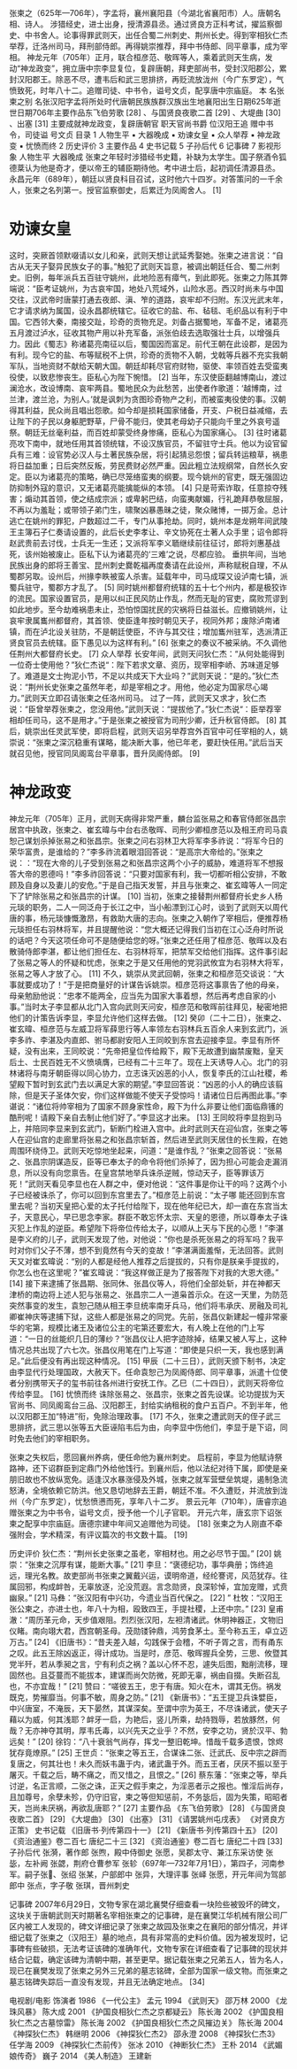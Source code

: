 张柬之（625年—706年），字孟将，襄州襄阳县（今湖北省襄阳市）人。唐朝名相、诗人。
涉猎经史，进士出身，授清源县丞。通过贤良方正科考试，擢监察御史、中书舍人。论事得罪武则天，出任合蜀二州刺史、荆州长史。得到宰相狄仁杰举荐，迁洛州司马，拜刑部侍郎。再得姚崇推荐，拜中书侍郎、同平章事，成为宰相。
神龙元年（705年）正月，联合桓彦范、敬晖等人，乘着武则天生病，发动“神龙政变”，拥立唐中宗李显复位，复辟唐朝，拜吏部尚书，受封汉阳郡公，累封汉阳郡王。除恶不尽，遭韦后和武三思排挤，再贬流放泷州（今广东罗定），气愤致死，时年八十二。追赠司徒、中书令，谥号文贞，配享唐中宗庙庭。
本    名张柬之别    名张汉阳字孟将所处时代唐朝民族族群汉族出生地襄阳出生日期625年逝世日期706年主要作品东飞伯劳歌 [28]  、与国贤良夜歌二首 [29]  、大堤曲 [30]  、出塞 [31] 主要成就神龙政变，复辟唐朝官    职天官尚书爵    位汉阳王追    赠中书令，司徒谥    号文贞
目录
1 人物生平
▪ 大器晚成
▪ 劝谏女皇
▪ 众人举荐
▪ 神龙政变
▪ 忧愤而终
2 历史评价
3 主要作品
4 史书记载
5 子孙后代
6 记事碑
7 影视形象
人物生平
大器晚成
张柬之年轻时涉猎经书史籍，补缺为太学生。国子祭酒令狐德棻认为他是奇才，便以帝王的辅臣期待他。考中进士后，起初调任清源县丞。
永昌元年（689年），朝廷以贤良科目召试，这时他六十四岁。对答策问的一千余人，张柬之名列第一。授官监察御史，后累迁为凤阁舍人。 [1] 

# 劝谏女皇
这时，突厥首领默啜请以女儿和亲，武则天想让武延秀娶她。张柬之进言说：“自古从无天子娶异民族女子的事。”触犯了武则天旨意，被调出朝廷任合、蜀二州刺史。旧例，每年派兵五百驻守姚州，此地险恶有瘴气，到此即死。张柬之力陈其弊端说：“臣考证姚州，为古哀牢国，地处八荒域外，山险水恶。西汉时尚未与中国交往，汉武帝时唐蒙打通去夜郎、滇、笮的道路，哀牢却不归附。东汉光武末年，它才请求纳为属国，设永昌郡统辖它。征收它的盐、布、毡毯、毛织品以有利于中国。它西邻大秦，南接交趾，珍奇的贡物充足。刘备占据蜀地，军备不足，诸葛亮五月渡过泸水，征收其物产用以补充军备，派张伯歧去选取强壮士兵，以增强兵力。因此《蜀志》称诸葛亮南征以后，蜀国因而富足。前代王朝在此设郡，是因为有利。现今它的盐、布等赋税不上供，珍奇的贡物不入朝，戈戟等兵器不充实我朝军队，当地资财不献给天朝大国。朝廷却耗尽官府财物，驱使、率领百姓去受蛮夷役使，以致悲惨丧生。臣私心为陛下惋惜。 [2] 
当年，东汉使臣翻越博南山，渡过澜沧水，改设博南、哀牢两县。蜀地民众为此愁苦，出使者作歌道：‘越博南，过兰津，渡兰沧，为别人。’就是讽刺为贪图珍奇物产之利，而被蛮夷役使的事。汉朝得其利益，民众尚且唱出怨歌。如今却是损耗国家储备，开支、户税日益减缩，去让陛下的子民以身躯肥野草，尸骨不能归，使其老母幼子只能向千里之外哀号遥祭。朝廷无丝毫利益，而百姓却蒙受终身惨痛，臣私心为国家痛心。 [3] 
往时诸葛亮攻下南中，就地任用其首领统辖，不设汉族官员，不留驻守士兵。他以为设官留兵有三难：设官势必汉人与土著民族杂居，将引起猜忌怨恨；留兵转运粮草，祸患将日益加重；日后突然反叛，劳民费财必然严重。因此粗立法规纲常，自然长久安定。臣以为诸葛亮的策略，确已尽笼络蛮夷的纲要。现今姚州的官吏，既无强固边防抑制外寇的意识，又无诸葛亮能擒能纵的本领。 [4] 
只是苛索诈取，任意掠夺残害；煽动其首领，使之结成宗派；或卑躬巴结，向蛮夷献媚，行礼跪拜恭敬屈服，不再以为羞耻；或带领子弟门生，啸聚凶暴愚昧之徒，聚众赌博，一掷万金。总计逃亡在姚州的罪犯，户数超过二千，专门从事抢劫。同时，姚州本是龙朔年间武陵王主簿石子仁奏请设置的，此后长史李孝让、辛文协死在土著人众手里；诏令郎将赵武贵前去讨伐，士兵无一生还；又派将军李义聏继续前往征讨，郎将刘惠基战死，该州始被废止。臣私下认为诸葛亮的‘三难’之说，尽都应验。
垂拱年间，当地民族出身的郎将王善宝、昆州刺史爨乾福再度奏请在此设州，声称赋税自理，不从蜀郡另取。设州后，州掾李眣被蛮人杀害。延载年中，司马成琛又设泸南七镇，派蜀兵驻守，蜀郡方才乱了。 [5] 
同时姚州都督府统辖的五十七个州内，都是极狡诈的流民。国家设置官员，是用以纠正民风防止作乱，然而无耻的官吏，腐败荒谬到如此地步。至今劫难祸患未止，恐怕惊国扰民的灾祸将日益滋长。应撤销姚州，让哀牢隶属巂州都督府，其首领、使臣逢年按时朝见天子，视同外邦；废除泸南诸镇，而在泸北设关驻防，不是朝廷使臣，不许与其交往；增加巂州驻军，选派清正贤良官员去统辖。臣下愚见以为这样有利。” [6] 
张柬之的奏议不被采纳。不久调他任荆州大都督府长史。 [7] 
众人举荐
长安年间，武则天问狄仁杰：“从何处能得到一位奇士使用他？”狄仁杰说“：陛下若求文章、资历，现宰相李峤、苏味道足够了。难道是文士拘泥小节，不足以共成天下大业吗？”武则天说：“是的。”狄仁杰说：“荆州长史张柬之虽然年老，却是宰相之才。用他，他必定为国家尽心竭力。”武则天立即召请张柬之任洛州司马。
过了一阵，武则天又求才，狄仁杰说：“臣曾举荐张柬之，您没用他。”武则天说：“提拔他了。”狄仁杰说“：臣举荐宰相却任司马，这不是用才。”于是张柬之被授官为司刑少卿，迁升秋官侍郎。 [8] 
其后，姚崇出任灵武军使，即将启程，武则天诏另举荐宫外百官中可任宰相的人，姚崇说：“张柬之深沉稳重有谋略，能决断大事，他已年老，要赶快任用。”武后当天就召见他，授官同凤阁鸾台平章事，晋升凤阁侍郎。 [9] 

# 神龙政变
神龙元年（705年）正月，武则天病得非常严重，麟台监张易之和春官侍郎张昌宗居宫中执政，张柬之、崔玄暐与中台右丞敬晖、司刑少卿桓彦范以及相王府司马袁恕己谋划杀掉张易之和张昌宗。张柬之问右羽林卫大将军李多祚说：“将军今日的荣华富贵，是谁给的？”李多祚流着眼泪回答说：“是高宗大帝给的。”张柬之说：：“现在大帝的儿子受到张易之和张昌宗这两个小子的威胁，难道将军不想报答大帝的恩德吗！”李多祚回答说：“只要对国家有利，我一切都听相公安排，不敢顾及自身以及妻儿的安危。”于是自己指天发誓，并且与张柬之、崔玄暐等人一同定下了铲除张易之和张昌宗的计谋。 [10] 
当初，张柬之接替荆州都督府长史乡人杨元琰的职务，二人一同泛舟于长江之中，当小船漂到江心时，谈到了武则天以周代唐的事，杨元琰慷慨激昂，有救助大唐的志向。张柬之入朝作了宰相后，便推荐杨元琰担任右羽林将军，并且提醒他说：“您大概还记得我们当初在江心泛舟时所说的话吧？今天这项任命可不是随便给您的呀。”张柬之还任用了桓彦范、敬晖以及右散骑侍郎李湛，都让他们担任左、右羽林将军，把禁军交给他们指挥。这件事引起了张易之等人的怀疑和忧虑，张柬之于是又任用他的党羽武攸宜为右羽林大将军，张易之等人才放了心。 [11] 
不久，姚崇从灵武回朝，张柬之和桓彦范交谈说：“大事就要成功了！”于是把商量好的计谋告诉姚崇。桓彦范将这事禀告了他的母亲，母亲勉励他说：“忠孝不能两全，应当先为国家大事着想，然后再考虑自家的小事。”当时太子李显都从北门入宫向武则天问安，桓彦范和敬晖前往拜见，秘密地把他们的计策告诉李显，李显允许他们这样去做。 [12] 
癸卯（二十二日），张柬之、崔玄暐、桓彦范与左威卫将军薛思行等人率领左右羽林兵五百余人来到玄武门，派李多祚、李湛及内直郎、驸马都尉安阳人王同皎到东宫去迎接李显。李显有所怀疑，没有出来，王同皎说：“先帝把皇位传给殿下，殿下无故遭到幽禁废黜，皇天后土、士民百姓无不义愤填膺，已经有二十三年了。现在上天诱导人心。北门的羽林诸将与南牙朝臣得以同心协力，立志诛灭凶恶的小人，恢复李氏的江山社稷，希望殿下暂时到玄武门去以满足大家的期望。”李显回答说：“凶恶的小人的确应该翦除，但是天子圣体欠安，你们这样做能不使天子受惊吗！请诸位日后再图此事。”李谌说：“诸位将帅宰相为了国家不顾身家性命，殿下为什么非要让他们面临鼎镬的酷刑呢！请殿下亲自去制止他们好了。”李显这才出来。 [13] 
王同皎将李显抱到马上，并陪同李显来到玄武门，斩断门栓进入宫中。此时武则天在迎仙宫，张柬之等人在迎仙宫的走廊里将张易之和张昌宗斩首，然后进至武则天居住的长生殿，在她周围环绕侍卫。武则天吃惊地坐起来，问道：“是谁作乱？”张柬之回答说：“张易之、张昌宗阴谋造反，臣等已奉太子的命令将他们杀掉了，因为担心可能会走漏消息，所以没有向您禀告。在皇宫禁地举兵诛杀逆贼，惊动天子，臣等罪该万死！”武则天看见李显也在人群之中，便对他说：“这件事是你让干的吗？这两个小子已经被诛杀了，你可以回到东宫里去了。”桓彦范上前说：“太子哪 能还回到东宫里去呢？当初天皇把心爱的太子托付给陛下，现在他年纪已大，却一直在东宫当太子，天意民心，早已思念李家。群臣不敢忘怀太宗、天皇的恩德，所以尊奉太子诛灭犯上作乱的逆臣。希望陛下将帝位传给太子，以顺从上天与下民的心愿！”李湛是李义府的儿子，武则天发现了他，对他说：“你也是杀死张易之的将军吗？我平时对你们父子不薄，想不到竟然有今天的变故！”李湛满面羞惭，无法回答。武则天又对崔玄暐说：“别的人都是经他人推荐之后提拔的，只有你是朕亲手提拔的，你怎么也在这里呢？”崔玄暐说：“我这样做正是为了报答陛下对我的大恩大德。” [14] 
接下来逮捕了张昌期、张同休、张昌仪等人，将他们全部处斩，并在神都天津桥的南边将上述人犯与张易之、张昌宗二人一道枭首示众。在这一天里，为防范突然事变的发生，袁恕己随从相王李旦统率南牙兵马，他们将韦承庆、房融及司礼卿崔神庆等逮捕下狱，这些人都是张易之的同党。先前，张昌仪新建起一幢非常豪华的宅第，规模比诸王及诸位公主的宅第还要宏大，有人晚上在他的门上写道：“一日的丝能织几日的薄纱？”张昌仪让人把字迹除掉，结果又被人写上，这种情况总共出现了六七次。张昌仪用笔在门上写道：“即使是只织一天，我也感到满足。”此后便没有再出现这种情况。 [15] 
甲辰（二十三日），武则天颁下制书，决定由李显代行处理国政，大赦天下。任命袁恕己为凤阁侍郎、同平章事，派遣十位使者分别携带天子的玺书前往各州进行安抚工作。乙巳（二十四日），武则天将帝位传给李显。 [16] 
忧愤而终
诛除张易之、张昌宗，张柬之首先设谋。论功提拔为天官尚书、同凤阁鸾台三品、汉阳郡王，封给实纳租税的食户五百户。不到半年，他以汉阳郡王加“特进”衔，免除治理政事。 [17] 
不久，张柬之遭武则天的侄子武三思排挤，武三思以张等五大臣诬陷韦后为由，向李显中伤他们，李显于是下诏，同时免去他们的宰相职务。

张柬之失权后，愿回襄州养病，便任命他为襄州刺史。
启程前，李显为他赋诗祭路神，还下诏群臣到定鼎门外给他饯行。到襄州后，他以法纪对待下属，即使是亲朋旧故也不放纵宽免。适逢汉水暴涨侵及外城，张柬之就军营壁垒筑堤，遏制急流怒涛，全境依赖它防洪。他又恳切地辞去王爵，朝廷不准。不久遭贬，并流放到泷州（今广东罗定），忧愁愤懑而死，享年八十二岁。
景云元年（710年），唐睿宗追赠张柬之为中书令，谥号文贞，授予他一个儿子官职。
开元六年，唐玄宗下诏张柬之配享中宗庙庭。唐德宗建中年间又追赠他为司徒。 [18]  张柬之为人刚直不牵强附会，学术精深，有评议篇次的书文数十篇。 [19] 

历史评价
狄仁杰：“荆州长史张柬之虽老，宰相材也。用之必尽节于国。” [20] 
姚崇：“张柬之沉厚有谋，能断大事。” [21] 
李旦：“褒德纪功，事华典册；饰终追远，理光名教。故吏部尚书张柬之翼戴兴运，谟明帝道，经纶謇谔，风范犹存。往属回邪，构成衅咎，无辜放逐，沦没荒遐。言念勋贤，良深轸悼，宜加宠赠，式贲幽泉。” [21] 
马彝：“张汉阳有中兴功，今遗业当百代保之。 [22]  ”
杜牧：“汉阳王张公柬之，亦进士也，年八十为相，殴致四王，手提社稷，上还中宗。” [23] 
皇甫澈：“周历革元命，天步值艰阻。烈烈张汉阳，左袒清诸武。休明神器正，文物旧仪睹。南向翊大君，西宫朝圣母。茂勋镂钟鼎，鸿劳食茅土。至今称五王，卓立迈万古。” [24] 
《旧唐书》：“昔夫差入越，勾践保于会稽，不听子胥之言，而有甬东之叹。此五王除凶返正，得计成功。当是时，彦范、敬晖握兵全势，三思、攸暨其党半歼，若从季昶之言，宁有利贞之祸？盖以心怀不忍，遽失后图，黜削流移，理固然也。且芟蔓而不能拔本，建谋而尚欠防微，死即无辜，祸由自掇。失断召乱也，不亦宜哉！” [21] 
赞曰：“嗟彼五王，忠于有唐。知火在木，谓其无伤。祸发既克，势摧靡当。何事不敏，周身之防。” [21] 
《新唐书》：“五王提卫兵诛嬖臣，中兴唐室，不淹辰，天下晏然，其谋深矣。至谓中宗为英王，不尽诛诸武，使天子藉以为威，何其浅耶？衅牙一启，为艳后，竖儿所乘，劫持戮辱，若放豚然，何哉？无亦神夺其明，厚韦氏毒，以兴先天之业乎？不然，安李之功，贤於汉平、勃远矣！” [20] 
徐钧：“八十衰翁气尚存，挥戈一整旧乾坤。惜哉千载多遗恨，馀烬犹存竟燎原。” [25] 
王世贞：“张柬之等五王，合谋诛二张、迁武氏、反中宗之辟而复唐之，何其壮也！未久而妖韦蛊于内，诸武蛊于外。而五王者，厌厌不振以至于屠灭。千载之后，畴不痛之，而又惜之，且恨之。” [26] 
蔡东藩：“张柬之等，举兵讨逆，名正言顺，二张之诛，正天之假手柬之，为淫恶者示之报也。惟淫后尚存，且加尊号，余孽未殄，仍守旧官，柬之等但知惩前，不务毖后，固为失策，昭昭者天，岂尚未厌祸，再欲乱唐耶？” [27] 
主要作品
《东飞伯劳歌》 [28] 
《与国贤良夜歌二首》 [29] 
《大堤曲》 [30] 
《出塞》 [31] 
《请罢姚州屯戌表》
《对贤良方正策》
史书记载
《旧唐书·列传第四十一》 [21] 
《新唐书·列传第四十五》 [20] 
《资治通鉴》卷二百七 唐纪二十三 [32] 
《资治通鉴》卷二百七 唐纪二十四 [33] 
子孙后代
张漪，著作郎
张煦，殿中侍御史
张愿，吴郡太守、兼江东采访使
张毖，左补阙
张勰，荆府仓曹参军
张轸（697年—732年7月1日），第四子，河南参军。嗣子张𦈎、张绍
张某，户部郎中
张异，大理评事
张峄
张愿，开元年间为驾部郎中
张点，字子敬
张琪，晋州刺史

记事碑
2007年6月29日，文物专家在湖北襄樊仔细查看一块险些被毁坏的碑文，这块关于唐朝武则天时期著名宰相张柬之的记事碑，是在襄樊江华机械有限公司厂区内被工人发现的，碑文详细记录了张柬之故园及张柬之在襄阳的部分情况，并详细记载了张柬之（汉阳王）墓的地点，具有非常高的史料价值。因为被发现时，记事碑有些破损，无法考证该碑的准确年代，文物专家在详细查看了记事碑的现状并结合记载，确定该碑为清朝中期，甚至更早。据记载张柬之兄弟五人，皆为名人，现已在襄樊发现了张柬之另外三兄弟的墓志铭碑，全部为国家一级文物。而张柬之墓志铭碑失踪后一直没有发现，并且无法确定地点。 [34] 

电视剧/电影
饰演者
1986
《一代公主》
孟元
1994
《武则天》
邵万林
2000
《龙珠风暴》
陈大成
2001
《护国良相狄仁杰之京都疑云》
陈长海
2002
《护国良相狄仁杰之古墓惊雷》
陈长海
2002
《护国良相狄仁杰之风摧边关》
陈长海
2004
《神探狄仁杰》
韩继明
2006
《神探狄仁杰2》
邵永澄
2008
《神探狄仁杰3》
任学海
2009
《神探狄仁杰前传》
张冰
2010
《神断狄仁杰》
王朴
2014
《武媚娘传奇》
巍子
2014
《美人制造》
王建新